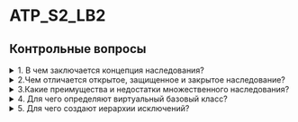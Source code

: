 # ATP_S2_LB2
## Контрольные вопросы
<details><summary>1. В чем заключается концепция наследования?</summary>
   Наследование - это механизм позволяющий описать новый класс(дочерний) на основе уже существующего(родительского) с частично или полностью заимствующейся функциональностью. Данный механизм помогает избежать дублирования кода в случае, если нам нужно создать объект на основе уже существующего.
</details>
<details><summary>2.Чем отличается открытое, защищенное и закрытое наследование?</summary>
В с++ существует 3 типа наследования:
      
* Открытое(public): модификаторы доступа никак не изменяются в дочернем классе
* Защищённое(protected): публичные поля и методы становяться защищёнными в дочернем классе     
* Закрытое(private) : все поля и методы становяться приватными в дочернем классе

</details>
<details><summary>3.Какие преимущества и недостатки множественного наследования?</summary>

##### Преимущества:

* Это сокращает затраты на разработку класса и является формой повторного использования кода
##### Недостатки:

* Увеличивает сложность создания и модификации системы классов.
* Увеличивает связанность(coupling) классов.
##### Подведение итогов:
Использование множественного наследования следует избегать в большинстве случаев. Кроме множественного наследования абстрактного класса который имеет только чисто виртуальные функции(pure virtual functions). Данное наследование практически безопасным с точки зрения множественного наследования.
</details>
<details><summary>4. Для чего определяют виртуальный базовый класс?</summary>

1. Для определения класс, который не предполагает создаия конкретных объектов

1. Для решения проблемы общего предка у двух классов родителей
</details>
<details><summary>5. Для чего создают иерархии исключений?</summary>

</details>


